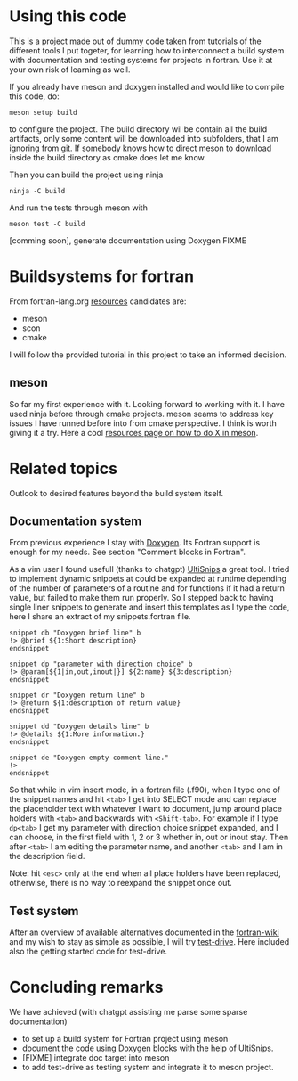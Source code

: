 # Using this code

This is a project made out of dummy code taken from tutorials of the different tools I put togeter, for learning how to interconnect a build system with documentation and testing systems for projects in fortran. Use it at your own risk of learning as well.

If you already have meson and doxygen installed and would like to compile this code, do:

``` 
meson setup build
```
to configure the project. The build directory wil be contain all the build artifacts, only some content will be downloaded into subfolders, that I am ignoring from git. If somebody knows how to direct meson to download inside the build directory as cmake does let me know.

Then you can build the project using ninja
```
ninja -C build
```

And run the tests through meson with
```
meson test -C build
```

[comming soon], generate documentation using Doxygen FIXME

# Buildsystems for fortran

From fortran-lang.org [resources](https://fortran-lang.org/learn/building_programs/build_tools/) candidates are:

- meson
- scon
- cmake

I will follow the provided tutorial in this project to take an informed decision.

## meson

So far my first experience with it. Looking forward to working with it. I have used ninja before through cmake projects.
meson seams to address key issues I have runned before into from cmake perspective. I think is worth giving it a try.
Here a cool [resources page on how to do X in meson](https://mesonbuild.com/howtox.html).

# Related topics

Outlook to desired features beyond the build system itself.

## Documentation system

From previous experience I stay with [Doxygen](https://www.doxygen.nl/manual/docblocks.html). Its Fortran support is enough for my needs. See section "Comment blocks in Fortran".

As a vim user I found usefull (thanks to chatgpt) [UltiSnips](https://github.com/SirVer/ultisnips) a great tool. I tried to implement dynamic snippets at could be expanded at runtime depending of the number of parameters of a routine and for functions if it had a return value, but failed to make them run properly. So I stepped back to having single liner snippets to generate and insert this templates as I type the code, here I share an extract of my snippets.fortran file.

```
snippet db "Doxygen brief line" b
!> @brief ${1:Short description}
endsnippet

snippet dp "parameter with direction choice" b
!> @param[${1|in,out,inout|}] ${2:name} ${3:description}
endsnippet

snippet dr "Doxygen return line" b
!> @return ${1:description of return value}
endsnippet

snippet dd "Doxygen details line" b
!> @details ${1:More information.}
endsnippet

snippet de "Doxygen empty comment line."
!>
endsnippet
```

So that while in vim insert mode, in a fortran file (.f90), when I type one of the snippet names and hit `<tab>` I get into SELECT mode and can replace the placeholder text with whatever I want to document, jump around place holders with `<tab>` and backwards with `<Shift-tab>`. For example if I type `dp<tab>` I get my parameter with direction choice snippet expanded, and I can choose, in the first field with 1, 2 or 3 whether in, out or inout stay. Then after `<tab>` I am editing the parameter name, and another `<tab>` and I am in the description field.

Note: hit `<esc>` only at the end when all place holders have been replaced, otherwise, there is no way to reexpand the snippet once out.

## Test system

After an overview of available alternatives documented in the [fortran-wiki](https://fortranwiki.org/fortran/show/Unit+testing+frameworks) and my wish to stay as simple as possible, I will try [test-drive](https://github.com/fortran-lang/test-drive). Here included also the getting started code for test-drive.

# Concluding remarks 

We have achieved (with chatgpt assisting me parse some sparse documentation)
- to set up a build system for Fortran project using meson
- document the code using Doxygen blocks with the help of UltiSnips.
- [FIXME] integrate doc target into meson 
- to add test-drive as testing system and integrate it to meson project.

